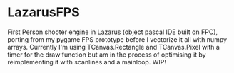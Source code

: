 # LazarusFPS
First Person shooter engine in Lazarus (object pascal IDE built on FPC), porting from my pygame FPS prototype before I vectorize it all with numpy arrays.  Currently I'm using TCanvas.Rectangle and TCanvas.Pixel with a timer for the draw function but am in the process of optimising it by reimplementing it with scanlines and a mainloop. WIP!
